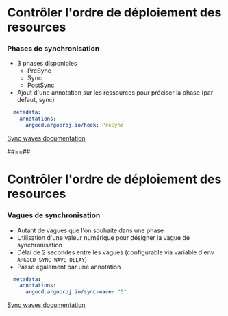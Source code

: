 # Contrôler l'ordre de déploiement des resources
### Phases de synchronisation
- 3 phases disponibles
    - PreSync
    - Sync
    - PostSync
- Ajout d'une annotation sur les ressources pour préciser la phase (par défaut, sync)
```yaml
  metadata:
    annotations:
      argocd.argoproj.io/hook: PreSync
```

[Sync waves documentation](https://argo-cd.readthedocs.io/en/stable/user-guide/sync-waves/)
<!-- .element: class="credits" -->

##==##
# Contrôler l'ordre de déploiement des resources
### Vagues de synchronisation

- Autant de vagues que l'on souhaite dans une phase
- Utilisation d'une valeur numérique pour désigner la vague de synchronisation
- Délai de 2 secondes entre les vagues (configurable via variable d'env `ARGOCD_SYNC_WAVE_DELAY`)
- Passe également par une annotation
```yaml
  metadata:
    annotations:
      argocd.argoproj.io/sync-wave: "5"
```

[Sync waves documentation](https://argo-cd.readthedocs.io/en/stable/user-guide/sync-waves/)
<!-- .element: class="credits" -->